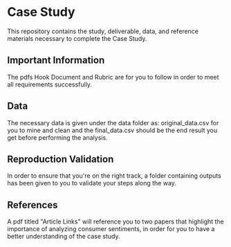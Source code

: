# Case Study
This repository contains the study, deliverable, data, and reference materials necessary to complete the Case Study.

## Important Information
The pdfs Hook Document and Rubric are for you to follow in order to meet all requirements successfully.

## Data
The necessary data is given under the data folder as: original_data.csv for you to mine and clean and the final_data.csv should be the end result you get before performing the analysis.

## Reproduction Validation
In order to ensure that you're on the right track, a folder containing outputs has been given to you to validate your steps along the way.

## References
A pdf titled "Article Links" will reference you to two papers that highlight the importance of analyzing consumer sentiments, in order for you to have a better understanding of the case study.

